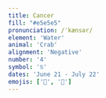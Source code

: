 ```yaml
---
title: Cancer
fill: "#e5e5e5"
pronunciation: /ˈkænsər/
element: 'Water'
animal: 'Crab'
alignment: 'Negative'
number: '4'
symbol: '♋'
dates: 'June 21 - July 22'
emojis: ['🌊', '🦀']
---
```

